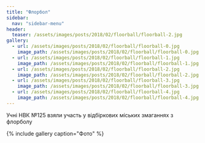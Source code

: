 ```yaml
---
title: "Флорбол"
sidebar:
  nav: "sidebar-menu"
header:
  teaser: /assets/images/posts/2018/02/floorball/floorball-2.jpg
gallery:
  - url: /assets/images/posts/2018/02/floorball/floorball-0.jpg
    image_path: /assets/images/posts/2018/02/floorball/floorball-0.jpg
  - url: /assets/images/posts/2018/02/floorball/floorball-1.jpg
    image_path: /assets/images/posts/2018/02/floorball/floorball-1.jpg
  - url: /assets/images/posts/2018/02/floorball/floorball-2.jpg
    image_path: /assets/images/posts/2018/02/floorball/floorball-2.jpg
  - url: /assets/images/posts/2018/02/floorball/floorball-3.jpg
    image_path: /assets/images/posts/2018/02/floorball/floorball-3.jpg
  - url: /assets/images/posts/2018/02/floorball/floorball-4.jpg
    image_path: /assets/images/posts/2018/02/floorball/floorball-4.jpg
---
```



Учні НВК №125 взяли участь у відбіркових міських змаганнях з флорболу

{% include gallery caption="Фото" %}
